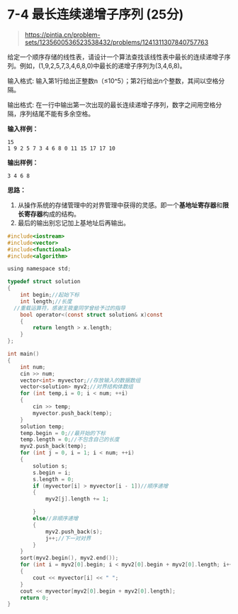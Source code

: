 # 7-4 最长连续递增子序列 (25分)
> https://pintia.cn/problem-sets/1235600536523538432/problems/1241311307840757763

给定一个顺序存储的线性表，请设计一个算法查找该线性表中最长的连续递增子序列。例如，(1,9,2,5,7,3,4,6,8,0)中最长的递增子序列为(3,4,6,8)。

输入格式:
输入第1行给出正整数n（≤10^5）；第2行给出n个整数，其间以空格分隔。

输出格式:
在一行中输出第一次出现的最长连续递增子序列，数字之间用空格分隔，序列结尾不能有多余空格。

**输入样例：**
```
15
1 9 2 5 7 3 4 6 8 0 11 15 17 17 10
```

**输出样例：**
```
3 4 6 8
```
**思路：**
1. 从操作系统的存储管理中的对界管理中获得的灵感。即一个**基地址寄存器**和**限长寄存器**构成的结构。
2. 最后的输出别忘记加上基地址后再输出。


```C
#include<iostream>
#include<vector>
#include<functional>
#include<algorithm>

using namespace std;

typedef struct solution
{
	int begin;//起始下标
	int length;//长度
  //重载运算符，感谢王筱童同学曾给予过的指导
	bool operator<(const struct solution& x)const
	{
		return length > x.length;
	}
};

int main()
{
	int num;
	cin >> num;
	vector<int> myvector;//存放输入的数据数组
	vector<solution> myv2;//对界结构体数组
	for (int temp,i = 0; i < num; ++i)
	{
		cin >> temp;
		myvector.push_back(temp);
	}
	solution temp;
	temp.begin = 0;//最开始的下标
	temp.length = 0;//不包含自己的长度
	myv2.push_back(temp);
	for (int j = 0, i = 1; i < num; ++i)
	{
		solution s;
		s.begin = i;
		s.length = 0;
		if (myvector[i] > myvector[i - 1])//顺序递增
		{
			myv2[j].length += 1;

		}
		else//非顺序递增
		{
			myv2.push_back(s);
			j++;//下一对对界
		}
	}
	sort(myv2.begin(), myv2.end());
	for (int i = myv2[0].begin; i < myv2[0].begin + myv2[0].length; i++)
	{
		cout << myvector[i] << " ";
	}
	cout << myvector[myv2[0].begin + myv2[0].length];
	return 0;
}
```
